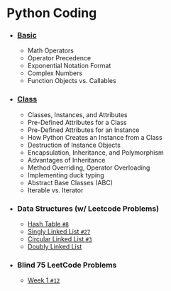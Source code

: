 # Python Coding

* ### [Basic](./_basic.md)
    * Math Operators
    * Operator Precedence
    * Exponential Notation Format
    * Complex Numbers
    * Function Objects vs. Callables
* ### [Class](./_class.md)
    * Classes, Instances, and Attributes
    * Pre-Defined Attributes for a Class
    * Pre-Defined Attributes for an Instance
    * How Python Creates an Instance from a Class
    * Destruction of Instance Objects
    * Encapsulation, Inheritance, and Polymorphism
    * Advantages of Inheritance
    * Method Overriding, Operator Overloading
    * Implementing duck typing
    * Abstract Base Classes (ABC)
    * Iterable vs. Iterator
* ### Data Structures (w/ Leetcode Problems)
    * [Hash Table ```#8```](./_HashTable.md)
    * [Singly Linked List ```#27```](./_SinglyLinkedList.md)
    * [Circular Linked List ```#3```](./_CircularLinkedList.md)
    * [Doubly Linked List](./_DoublyLinkedList.md)
* ### Blind 75 LeetCode Problems
    * [Week 1 ```#12```](./_Blind75-Week1.md)